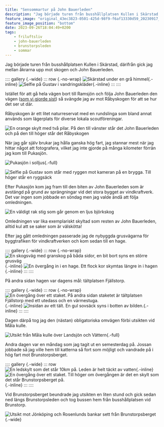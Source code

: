 ```yaml
---
title: "Sensommartur på John Bauerleden"
description: "Jag började turen från busshållplatsen Kullen i Skärstad, därifrån gick jag mellan åkrarna upp mot skogen och John Bauerleden."
feature_image: "original_43ec3823-0501-425d-98f9-f6af13330d59_20230917_173131_3000w.jpg"
feature_image_position: "bottom"
date: 2023-09-26T18:04:49+0200
tags:
    - friluftsliv
    - john-bauerleden
    - brunstorpsleden
    - sommar
---
```


Jag började turen från busshållplatsen Kullen i Skärstad, därifrån gick jag mellan åkrarna upp mot skogen och John Bauerleden.

:::: gallery {.-wide}
::: row {.-no-wrap}
![Skärstad under en grå himmel](20230917_150752_3000w.jpg){.-inline}
![Selfie på Gustav i vandringskläder](20230917_160848_3000w.jpg){.-inline}
:::
::::

Istället för att gå hela vägen bort till Ramsjön och följa John Bauerleden den vägen ([som vi gjorde sist](/2020/07/16/vandring-pa-john-bauerleden-siringe-ikhp/)) så svängde jag av mot Råbyskogen för att se hur det ser ut där.

Råbyskogen är ett litet naturreservat med en rundslinga som bland annat används som lägerplats för diverse lokala scoutföreningar.

![En orange skylt med två pilar. På den till vänster står det John Bauerleden och på den till höger står det Råbyskogen](20230917_161536_3000w.jpg)

När jag går själv brukar jag hålla ganska hög fart, jag stannar mest när jag hittar något att fotografera, vilket jag inte gjorde på många kilometer förrän jag kom till Pukasjön.

![Pukasjön i solljus](Gustav-Lindqvist_2023-09-17_00657-Pano_3000w.jpg "Pukasjön"){.-full}

![Selfie på Gustav som står med ryggen mot kameran på en brygga. Till höger står en ryggsäck](original_43ec3823-0501-425d-98f9-f6af13330d59_20230917_173131_3000w.jpg)

Efter Pukasjön kom jag fram till den biten av John Bauerleden som är avstängd på grund av sprängningar vid det stora bygget av vindkraftverk. Det var ingen som jobbade en söndag men jag valde ändå att följa omledningen.

![En väldigt rak stig som går genom en ljus björkskog](Gustav-Lindqvist_2023-09-17_00665-Pano_3000w.jpg)

Omledningen var lika exemplariskt skyltad som resten av John Bauerleden, alltid kul att se saker som är välskötta!

Efter jag gått omledningen passerade jag de nybyggda grusvägarna för byggtrafiken för vindkraftverken och kom sedan till en hage.

:::: gallery {.-wide}
::: row {.-no-wrap}
![En skogsväg med granskog på båda sidor, en bit bort syns en större grusväg](20230917_180639_3000w.jpg){.-inline}
![En övergång in i en hage. Ett flock kor skymtas längre in i hagen](20230917_181113_3000w.jpg){.-inline}
:::
::::

På andra sidan hagen var dagens mål: tältplatsen Fjällstorp.

:::: gallery {.-wide}
::: row {.-no-wrap}
![En övergång över ett staket. På andra sidan staketet är tältplatsen Fjällstorp med ett utedass och en värmestuga.](20230917_181825_3000w.jpg){.-inline}
![Insidan av ett tält. En gul sovsäck syns i botten av bilden.](20230917_194741_3000w.jpg){.-inline}
:::
::::

Dagen därpå tog jag den (nästan) obligatoriska omvägen förbi utsikten vid Måla kulle.

![Utsikt från Måla kulle över Landsjön och Vättern](original_058f4958-23cf-4dec-81df-4b20e444f78b_20230918_080027_3000w.jpg "Landsjön och Vättern"){.-full}

Andra dagen var en måndag som jag tagit ut en semesterdag på. Jossan jobbade så jag ville hem till katterna så fort som möjligt och vandrade på i hög fart mot Brunstorpsberget.

:::: gallery {.-wide}
::: row
![En ledskylt som det står 10km på. Leden är helt täckt av vatten](20230918_081134_3000w.jpg){.-inline}
![En övergång över ett staket. Till höger om övergången är det en skylt som det står Brunstorpsberget på.](20230918_093750_3000w.jpg){.-inline}
:::
::::

Vid Brunstorpsberget beundrade jag utsikten en liten stund och gick sedan ned längs Brunstorpsleden och tog bussen hem från busshållplatsen vid Brunstorp.

![Utsikt mot Jönköping och Rosenlunds bankar sett från Brunstorpsberget](20230918_094136_3000w.jpg){.-wide}